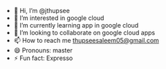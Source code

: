 - 👋 Hi, I’m @jthupsee
- 👀 I’m interested in google cloud
- 🌱 I’m currently learning app in google cloud
- 💞️ I’m looking to collaborate on google cloud apps
- 📫 How to reach me thupseesaleem05@gmail.com  
- 😄 Pronouns: master
- ⚡ Fun fact: Expresso

<!---
jthupsee/jthupsee is a ✨ special ✨ repository because its `README.md` (this file) appears on your GitHub profile.
You can click the Preview link to take a look at your changes.
--->
